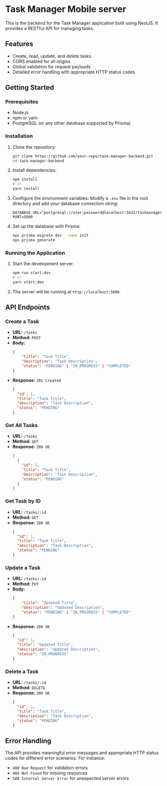 # Task Manager Mobile server

This is the backend for the Task Manager application built using NestJS. It provides a RESTful API for managing tasks.

## Features

- Create, read, update, and delete tasks
- CORS enabled for all origins
- Global validation for request payloads
- Detailed error handling with appropriate HTTP status codes

## Getting Started

### Prerequisites

- Node.js
- npm or yarn
- PostgreSQL (or any other database supported by Prisma)

### Installation

1. Clone the repository:

   ```bash
   git clone https://github.com/your-repo/task-manager-backend.git
   cd task-manager-backend
   ```

2. Install dependencies:

   ```bash
   npm install
   # or
   yarn install
   ```

3. Configure the environment variables:
   Modify a `.env` file in the root directory and add your database connection string:

   ```env
   DATABASE_URL="postgresql://user:password@localhost:5432/taskmanager"
   PORT=5000
   ```

4. Set up the database with Prisma:
   ```bash
   npx prisma migrate dev --name init
   npx prisma generate
   ```

### Running the Application

1. Start the development server:

   ```bash
   npm run start:dev
   # or
   yarn start:dev
   ```

2. The server will be running at `http://localhost:5000`.

## API Endpoints

### Create a Task

- **URL:** `/tasks`
- **Method:** `POST`
- **Body:**
  ```json
  {
      "title": "Task Title",
      "description": "Task Description",
      "status": "PENDING" | "IN_PROGRESS" | "COMPLETED"
  }
  ```
- **Response:** `201 Created`
  ```json
  {
    "id": 1,
    "title": "Task Title",
    "description": "Task Description",
    "status": "PENDING"
  }
  ```

### Get All Tasks

- **URL:** `/tasks`
- **Method:** `GET`
- **Response:** `200 OK`
  ```json
  [
    {
      "id": 1,
      "title": "Task Title",
      "description": "Task Description",
      "status": "PENDING"
    }
  ]
  ```

### Get Task by ID

- **URL:** `/tasks/:id`
- **Method:** `GET`
- **Response:** `200 OK`
  ```json
  {
    "id": 1,
    "title": "Task Title",
    "description": "Task Description",
    "status": "PENDING"
  }
  ```

### Update a Task

- **URL:** `/tasks/:id`
- **Method:** `PUT`
- **Body:**
  ```json
  {
      "title": "Updated Title",
      "description": "Updated Description",
      "status": "PENDING" | "IN_PROGRESS" | "COMPLETED"
  }
  ```
- **Response:** `200 OK`
  ```json
  {
    "id": 1,
    "title": "Updated Title",
    "description": "Updated Description",
    "status": "IN_PROGRESS"
  }
  ```

### Delete a Task

- **URL:** `/tasks/:id`
- **Method:** `DELETE`
- **Response:** `200 OK`
  ```json
  {
    "id": 1,
    "title": "Task Title",
    "description": "Task Description",
    "status": "PENDING"
  }
  ```

## Error Handling

The API provides meaningful error messages and appropriate HTTP status codes for different error scenarios. For instance:

- `400 Bad Request` for validation errors
- `404 Not Found` for missing resources
- `500 Internal Server Error` for unexpected server errors
